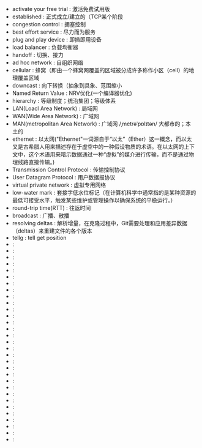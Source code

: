 - activate your free trial : 激活免费试用版
- established : 正式成立/建立的（TCP某个阶段
- congestion control : 拥塞控制
- best effort service : 尽力而为服务
- plug and play device : 即插即用设备
- load balancer : 负载均衡器
- handoff : 切换、接力
- ad hoc network : 自组织网络
- cellular : 蜂窝（即由一个蜂窝网覆盖的区域被分成许多称作小区（cell）的地理覆盖区域
- downcast : 向下转换（抽象到具象、范围缩小
- Named Return Value : NRV优化(一个编译器优化)
- hierarchy : 等级制度；统治集团；等级体系
- LAN(Loacl Area Network) : 局域网
- WAN(Wide Area Network) : 广域网
- MAN(metropolitan Area Network) : 广域网 /ˌmetrəˈpɒlɪtən/ 大都市的；本土的
- ethernet : 以太网("Ethernet"一词源自于“以太”（Ether）这一概念，而以太又是古希腊人用来描述存在于虚空中的一种假设物质的术语。在以太网的上下文中，这个术语用来暗示数据通过一种“虚拟”的媒介进行传输，而不是通过物理线路直接传输。)
- Transmission Control Protocol : 传输控制协议
- User Datagram Protocol : 用户数据报协议
- virtual private network : 虚拟专用网络
- low-water mark : 套接字低水位标记（在计算机科学中通常指的是某种资源的最低可接受水平，触发某些维护或管理操作以确保系统的平稳运行。）
- round-trip time(RTT) : 往返时间
- broadcast : 广播、散播
- resolving deltas : 解析增量，在克隆过程中，Git需要处理和应用差异数据（deltas）来重建文件的各个版本
- tellg : tell get position 
-  :
-  :
-  :
-  :
-  :
-  :
-  :
-  :
-  :
-  :
-  :
-  :
-  :
-  :
-  :
-  :
-  :
-  :
-  :
-  :
-  :
-  :
-  :
-  :
-  :
-  :
-  :
-  :
-  :
-  :
-  :